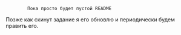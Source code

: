             Пока просто будет пустой README
Позже как скинут задание я его обновлю и периодически 
будем править его.